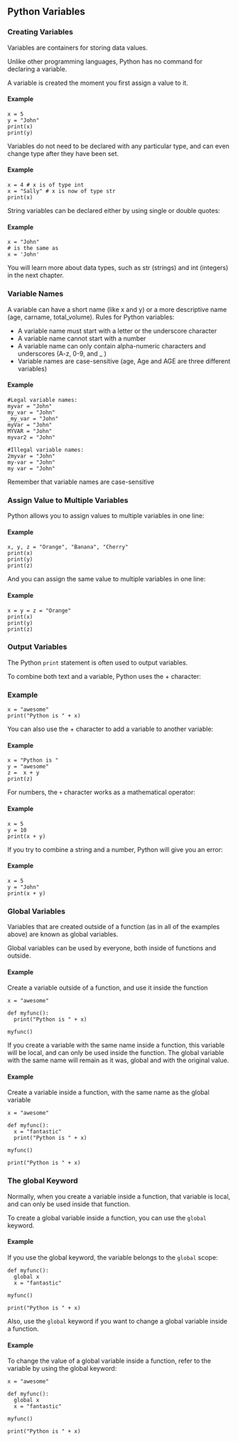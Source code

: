 ## Python Variables

### Creating Variables
Variables are containers for storing data values.

Unlike other programming languages, Python has no command for declaring a variable.

A variable is created the moment you first assign a value to it.

#### Example

```
x = 5
y = "John"
print(x)
print(y)
```

Variables do not need to be declared with any particular type, and can even change type after they have been set.

#### Example
```
x = 4 # x is of type int
x = "Sally" # x is now of type str
print(x)
```

String variables can be declared either by using single or double quotes:

#### Example

```
x = "John"
# is the same as
x = 'John'
```

You will learn more about data types, such as str (strings) and int (integers) in the next chapter.

### Variable Names
A variable can have a short name (like x and y) or a more descriptive name (age, carname, total_volume). Rules for Python variables:
- A variable name must start with a letter or the underscore character
- A variable name cannot start with a number
- A variable name can only contain alpha-numeric characters and underscores (A-z, 0-9, and _ )
- Variable names are case-sensitive (age, Age and AGE are three different variables)

#### Example

```
#Legal variable names:
myvar = "John"
my_var = "John"
_my_var = "John"
myVar = "John"
MYVAR = "John"
myvar2 = "John"

#Illegal variable names:
2myvar = "John"
my-var = "John"
my var = "John"
```


Remember that variable names are case-sensitive



### Assign Value to Multiple Variables
Python allows you to assign values to multiple variables in one line:

#### Example

```
x, y, z = "Orange", "Banana", "Cherry"
print(x)
print(y)
print(z)
```

And you can assign the same value to multiple variables in one line:

#### Example

```
x = y = z = "Orange"
print(x)
print(y)
print(z)
```

### Output Variables
The Python `print` statement is often used to output variables.

To combine both text and a variable, Python uses the + character:

### Example
```
x = "awesome"
print("Python is " + x)
```

You can also use the + character to add a variable to another variable:

#### Example

```
x = "Python is "
y = "awesome"
z =  x + y
print(z)
```

For numbers, the `+` character works as a mathematical operator:

#### Example

```
x = 5
y = 10
print(x + y)
```
If you try to combine a string and a number, Python will give you an error:

#### Example

```
x = 5
y = "John"
print(x + y)
```

### Global Variables
Variables that are created outside of a function (as in all of the examples above) are known as global variables.

Global variables can be used by everyone, both inside of functions and outside.

#### Example
Create a variable outside of a function, and use it inside the function

```
x = "awesome"

def myfunc():
  print("Python is " + x)

myfunc()
```

If you create a variable with the same name inside a function, this variable will be local, and can only be used inside the function. The global variable with the same name will remain as it was, global and with the original value.

#### Example
Create a variable inside a function, with the same name as the global variable

```
x = "awesome"

def myfunc():
  x = "fantastic"
  print("Python is " + x)

myfunc()

print("Python is " + x)
```

### The global Keyword
Normally, when you create a variable inside a function, that variable is local, and can only be used inside that function.

To create a global variable inside a function, you can use the `global` keyword.

#### Example
If you use the global keyword, the variable belongs to the `global` scope:

```
def myfunc():
  global x
  x = "fantastic"

myfunc()

print("Python is " + x)
```

Also, use the `global` keyword if you want to change a global variable inside a function.

#### Example
To change the value of a global variable inside a function, refer to the variable by using the global keyword:

```
x = "awesome"

def myfunc():
  global x
  x = "fantastic"

myfunc()

print("Python is " + x)
```